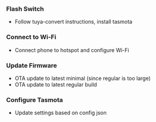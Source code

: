 ### Flash Switch
- Follow tuya-convert instructions, install tasmota

### Connect to Wi-Fi
- Connect phone to hotspot and configure Wi-Fi

### Update Firmware
- OTA update to latest minimal (since regular is too large)
- OTA update to latest regular build

### Configure Tasmota
- Update settings based on config json
